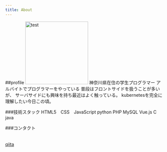 ```yaml
---
title: About
---
```


##profile
<img src="https://harakeishi.github.io/cms.js-starter/assets/icon.jpg" alt="test" style="width:200px;">
神奈川県在住の学生プログラマー
アルバイトでプログラマーをやっている
普段はフロントサイドを扱うことが多いが、
サーバサイドにも興味を持ち最近はよく触っている。
kubernetesを完全に理解したい今日この頃。

###技術スタック
HTML5　CSS　JavaScript python PHP MySQL
Vue.js C java 

###コンタクト
 <a href="https://twitter.com/cfgtLnLLaWNISrP?lang=ja" target=”_blank”><i class="fab fa-twitter fa-3x " style="color:rgb(73, 241, 221)"></i></a><br>
<a href="https://github.com/harakeishi" target=”_blank”><i class="fab fa-github fa-3x" style="color:rgb(0, 0, 0)"></i></a><br>
<a href="https://harakeishi.github.io/cms.js-starter" target=”_blank”><i class="fab fa-blogger fa-3x" style="color:rgb(97, 127, 255)"></i></a><br>
<a href="https://qiita.com/harachan" target=”_blank”>qiita</a>
